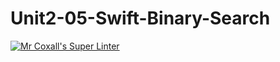 # Unit2-05-Swift-Binary-Search
[![Mr Coxall's Super Linter](https://github.com/ICS4U-Programming-AngelI/Unit2-05-Swift-Binary-Search/workflows/Mr%20Coxall's%20Super%20Linter/badge.svg)](https://github.com/ICS4U-Programming-AngelI/Unit2-05-Swift-Binary-Search/actions/)
